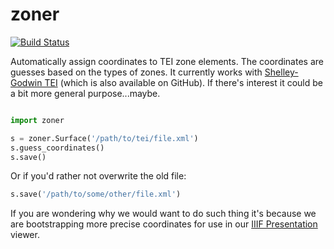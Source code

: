 zoner 
=====

[![Build Status](https://travis-ci.org/umd-mith/zoner.svg)](http://travis-ci.org/umd-mith/zoner)

Automatically assign coordinates to TEI zone elements. The coordinates are
guesses based on the types of zones. It currently works with 
[Shelley-Godwin TEI](http://github.com/umd-mith/sga/) (which is also available 
on GitHub). If there's interest it could be a bit more general purpose...maybe.

```python

import zoner

s = zoner.Surface('/path/to/tei/file.xml')
s.guess_coordinates()
s.save()
```

Or if you'd rather not overwrite the old file:

```python
s.save('/path/to/some/other/file.xml')
```

If you are wondering why we would want to do such thing it's because 
we are bootstrapping more precise coordinates for use in our 
[IIIF Presentation](http://iiif.io/api/presentation/2.0/) viewer.

